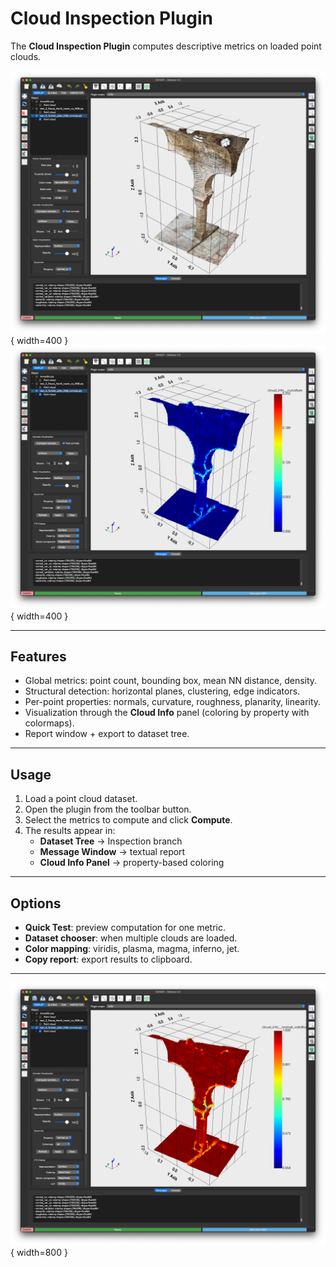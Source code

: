 # Cloud Inspection Plugin

The **Cloud Inspection Plugin** computes descriptive metrics on loaded point clouds.


![Cloud Inspection Plugin](../../assets/image7.png){ width=400 }
![Cloud Inspection Plugin](../../assets/image8.png){ width=400 }

---

## Features

- Global metrics: point count, bounding box, mean NN distance, density.
- Structural detection: horizontal planes, clustering, edge indicators.
- Per-point properties: normals, curvature, roughness, planarity, linearity.
- Visualization through the **Cloud Info** panel (coloring by property with colormaps).
- Report window + export to dataset tree.

---

## Usage

1. Load a point cloud dataset.
2. Open the plugin from the toolbar button.
3. Select the metrics to compute and click **Compute**.
4. The results appear in:
   - **Dataset Tree** → Inspection branch  
   - **Message Window** → textual report  
   - **Cloud Info Panel** → property-based coloring  

---

## Options

- **Quick Test**: preview computation for one metric.
- **Dataset chooser**: when multiple clouds are loaded.
- **Color mapping**: viridis, plasma, magma, inferno, jet.
- **Copy report**: export results to clipboard.

---


![Cloud Inspection Plugin](../../assets/image9.png){ width=800 }

